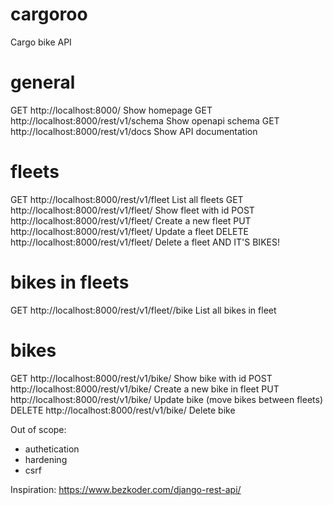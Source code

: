 # cargoroo

Cargo bike API



# general

GET    http://localhost:8000/                               Show homepage
GET    http://localhost:8000/rest/v1/schema                 Show openapi schema
GET    http://localhost:8000/rest/v1/docs                   Show API documentation

# fleets

GET    http://localhost:8000/rest/v1/fleet                  List all fleets
GET    http://localhost:8000/rest/v1/fleet/<id>             Show fleet with id <id>
POST   http://localhost:8000/rest/v1/fleet/<id>             Create a new fleet
PUT    http://localhost:8000/rest/v1/fleet/<id>             Update a fleet
DELETE http://localhost:8000/rest/v1/fleet/<id>             Delete a fleet AND IT'S BIKES!

# bikes in fleets

GET    http://localhost:8000/rest/v1/fleet/<id>/bike        List all bikes in fleet <id>

# bikes

GET    http://localhost:8000/rest/v1/bike/<id>              Show bike with id <id>
POST   http://localhost:8000/rest/v1/bike/<id>              Create a new bike in fleet
PUT    http://localhost:8000/rest/v1/bike/<id>              Update bike <id> (move bikes between fleets)
DELETE http://localhost:8000/rest/v1/bike/<id>              Delete bike <id>




Out of scope:
- authetication
- hardening
- csrf

Inspiration: https://www.bezkoder.com/django-rest-api/

